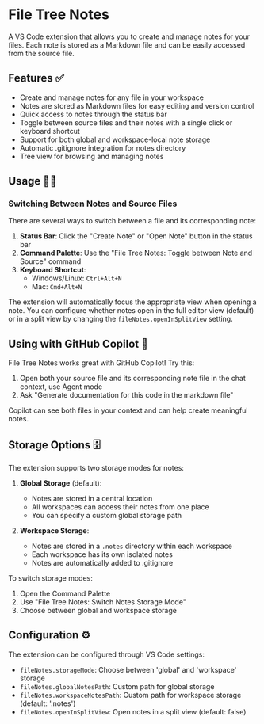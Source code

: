 # File Tree Notes

A VS Code extension that allows you to create and manage notes for your files. Each note is stored as a Markdown file and can be easily accessed from the source file.

## Features ✅

- Create and manage notes for any file in your workspace
- Notes are stored as Markdown files for easy editing and version control
- Quick access to notes through the status bar
- Toggle between source files and their notes with a single click or keyboard shortcut
- Support for both global and workspace-local note storage
- Automatic .gitignore integration for notes directory
- Tree view for browsing and managing notes

## Usage 🧑‍💻

### Switching Between Notes and Source Files

There are several ways to switch between a file and its corresponding note:

1. **Status Bar**: Click the "Create Note" or "Open Note" button in the status bar
2. **Command Palette**: Use the "File Tree Notes: Toggle between Note and Source" command
3. **Keyboard Shortcut**: 
   - Windows/Linux: `Ctrl+Alt+N`
   - Mac: `Cmd+Alt+N`
   
The extension will automatically focus the appropriate view when opening a note. You can configure whether notes open in the full editor view (default) or in a split view by changing the `fileNotes.openInSplitView` setting.

## Using with GitHub Copilot 🤖

File Tree Notes works great with GitHub Copilot! Try this:

1. Open both your source file and its corresponding note file in the chat context, use Agent mode
2. Ask "Generate documentation for this code in the markdown file"

Copilot can see both files in your context and can help create meaningful notes.

## Storage Options  🗄️

The extension supports two storage modes for notes:

1. **Global Storage** (default):
   - Notes are stored in a central location
   - All workspaces can access their notes from one place
   - You can specify a custom global storage path

2. **Workspace Storage**:
   - Notes are stored in a `.notes` directory within each workspace
   - Each workspace has its own isolated notes
   - Notes are automatically added to .gitignore

To switch storage modes:
1. Open the Command Palette
2. Use "File Tree Notes: Switch Notes Storage Mode"
3. Choose between global and workspace storage

## Configuration ⚙️

The extension can be configured through VS Code settings:

- `fileNotes.storageMode`: Choose between 'global' and 'workspace' storage
- `fileNotes.globalNotesPath`: Custom path for global storage
- `fileNotes.workspaceNotesPath`: Custom path for workspace storage (default: '.notes')
- `fileNotes.openInSplitView`: Open notes in a split view (default: false)